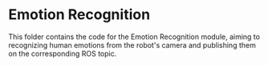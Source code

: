 # Emotion Recognition

This folder contains the code for the Emotion Recognition module, aiming to recognizing human emotions from the robot's camera and publishing them on the corresponding ROS topic.